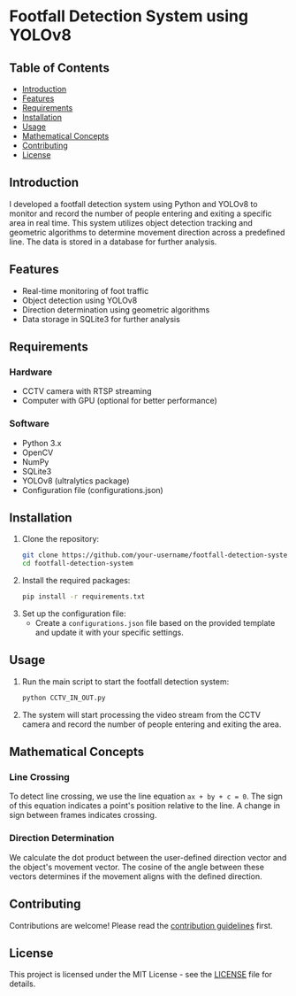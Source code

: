 # Footfall Detection System using YOLOv8

## Table of Contents
- [Introduction](#introduction)
- [Features](#features)
- [Requirements](#requirements)
- [Installation](#installation)
- [Usage](#usage)
- [Mathematical Concepts](#mathematical-concepts)
- [Contributing](#contributing)
- [License](#license)

## Introduction
I developed a footfall detection system using Python and YOLOv8 to monitor and record the number of people entering and exiting a specific area in real time. This system utilizes object detection tracking and geometric algorithms to determine movement direction across a predefined line. The data is stored in a database for further analysis.

## Features
- Real-time monitoring of foot traffic
- Object detection using YOLOv8
- Direction determination using geometric algorithms
- Data storage in SQLite3 for further analysis

## Requirements

### Hardware
- CCTV camera with RTSP streaming
- Computer with GPU (optional for better performance)

### Software
- Python 3.x
- OpenCV
- NumPy
- SQLite3
- YOLOv8 (ultralytics package)
- Configuration file (configurations.json)

## Installation
1. Clone the repository:
    ```bash
    git clone https://github.com/your-username/footfall-detection-system.git
    cd footfall-detection-system
    ```
2. Install the required packages:
    ```bash
    pip install -r requirements.txt
    ```
3. Set up the configuration file:
    - Create a `configurations.json` file based on the provided template and update it with your specific settings.

## Usage
1. Run the main script to start the footfall detection system:
    ```bash
    python CCTV_IN_OUT.py
    ```
2. The system will start processing the video stream from the CCTV camera and record the number of people entering and exiting the area.

## Mathematical Concepts

### Line Crossing
To detect line crossing, we use the line equation `ax + by + c = 0`. The sign of this equation indicates a point's position relative to the line. A change in sign between frames indicates crossing.

### Direction Determination
We calculate the dot product between the user-defined direction vector and the object's movement vector. The cosine of the angle between these vectors determines if the movement aligns with the defined direction.

## Contributing
Contributions are welcome! Please read the [contribution guidelines](CONTRIBUTING.md) first.

## License
This project is licensed under the MIT License - see the [LICENSE](LICENSE) file for details.
